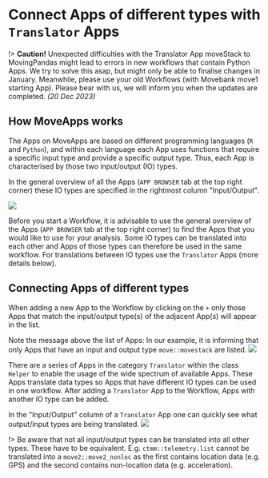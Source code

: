 # Connect Apps of different types with `Translator` Apps

!\>  **Caution!**  Unexpected difficulties with the Translator App moveStack to MovingPandas might lead to errors in new workflows that contain Python Apps. We try to solve this asap, but might only be able to finalise changes in January. Meanwhile, please use your old Workflows (with Movebank move1 starting App). Please bear with us, we will inform you when the updates are completed. *(20 Dec 2023)*

## How MoveApps works

The Apps on MoveApps are based on different programming languages (`R` and `Python`), and within each language each App uses functions that require a specific input type and provide a specific output type. Thus, each App is characterised by those two input/output (IO) types.

In the general overview of all the Apps (`APP BROWSER` tab at the top right corner) these IO types are specified in the rightmost column "Input/Output".

![](../files/Input_Output.png)

Before you start a Workflow, it is advisable to use the general overview of the Apps (`APP BROWSER` tab at the top right corner) to find the Apps that you would like to use for your analysis. Some IO types can be translated into each other and Apps of those types can therefore be used in the same workflow. For translations between IO types use the `Translator` Apps (more details below).

## Connecting Apps of different types

When adding a new App to the Workflow by clicking on the `+` only those Apps that match the input/output type(s) of the adjacent App(s) will appear in the list.

Note the message above the list of Apps: In our example, it is informing that only Apps that have an input and output type `move::movestack` are listed. ![](../files/FilteredApps_WF.png)

There are a series of Apps in the category `Translator` within the class `Helper` to enable the usage of the wide spectrum of available Apps. These Apps translate data types so Apps that have different IO types can be used in one workflow. After adding a `Translator` App to the Workflow, Apps with another IO type can be added.

In the "Input/Output" column of a `Translator` App one can quickly see what output/input types are being translated.
![](../files/TranslatorExample.png)

!\> Be aware that not all input/output types can be translated into all other types. These have to be equivalent. E.g. `ctmm::telemetry.list` cannot be translated into a `move2::move2_nonloc` as the first contains location data (e.g. GPS) and the second contains non-location data (e.g. acceleration).

